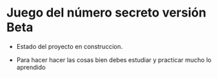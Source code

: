 <h1> Juego del número secreto versión Beta </h1>

- Estado del proyecto en construccion.

- Para hacer hacer las cosas bien debes estudiar y practicar mucho lo aprendido
